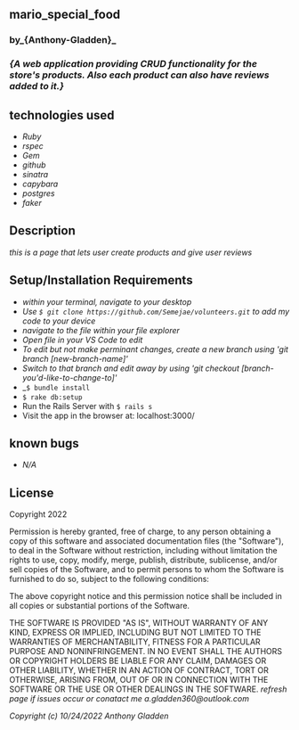 ## mario_special_food

### by_**{Anthony-Gladden}**_

### _{A web application providing CRUD functionality for the store's products. Also each product can also have reviews added to it.}_


## technologies used 
* _Ruby_
* _rspec_
* _Gem_
* _github_
* _sinatra_
* _capybara_
* _postgres_
* _faker_

## Description 
_this is a page that lets user create products and give user reviews_

## Setup/Installation Requirements
* _within your terminal, navigate to your desktop_
* _Use `$ git clone https://github.com/Semejae/volunteers.git` to add my code to your device_
* _navigate to the file within your file explorer_
* _Open file in your VS Code to edit_
* _To edit but not make perminant changes, create a new branch using 'git branch [new-branch-name]'_
* _Switch to that branch and edit away by using 'git checkout [branch-you'd-like-to-change-to]'_ 
* _`$ bundle install`
* `$ rake db:setup`
* Run the Rails Server with `$ rails s`
* Visit the app in the browser at: localhost:3000/


## known bugs
* _N/A_

## License
Copyright 2022 <Anthony Gladden>

Permission is hereby granted, free of charge, to any person obtaining a copy of this software and associated documentation files (the "Software"), to deal in the Software without restriction, including without limitation the rights to use, copy, modify, merge, publish, distribute, sublicense, and/or sell copies of the Software, and to permit persons to whom the Software is furnished to do so, subject to the following conditions:

The above copyright notice and this permission notice shall be included in all copies or substantial portions of the Software.

THE SOFTWARE IS PROVIDED "AS IS", WITHOUT WARRANTY OF ANY KIND, EXPRESS OR IMPLIED, INCLUDING BUT NOT LIMITED TO THE WARRANTIES OF MERCHANTABILITY, FITNESS FOR A PARTICULAR PURPOSE AND NONINFRINGEMENT. IN NO EVENT SHALL THE AUTHORS OR COPYRIGHT HOLDERS BE LIABLE FOR ANY CLAIM, DAMAGES OR OTHER LIABILITY, WHETHER IN AN ACTION OF CONTRACT, TORT OR OTHERWISE, ARISING FROM, OUT OF OR IN CONNECTION WITH THE SOFTWARE OR THE USE OR OTHER DEALINGS IN THE SOFTWARE.
_refresh page if issues occur or conatact me a.gladden360@outlook.com_


_Copyright (c) 10/24/2022 Anthony Gladden_
